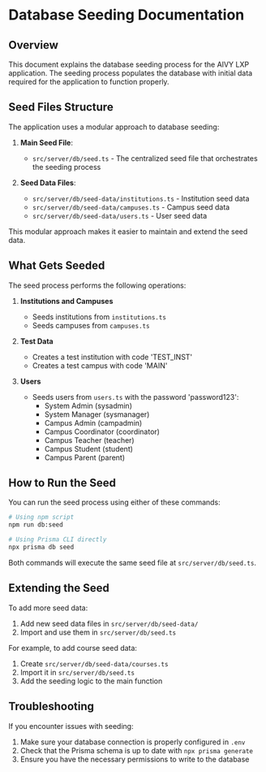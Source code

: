 # Database Seeding Documentation

## Overview

This document explains the database seeding process for the AIVY LXP application. The seeding process populates the database with initial data required for the application to function properly.

## Seed Files Structure

The application uses a modular approach to database seeding:

1. **Main Seed File**:
   - `src/server/db/seed.ts` - The centralized seed file that orchestrates the seeding process

2. **Seed Data Files**:
   - `src/server/db/seed-data/institutions.ts` - Institution seed data
   - `src/server/db/seed-data/campuses.ts` - Campus seed data
   - `src/server/db/seed-data/users.ts` - User seed data

This modular approach makes it easier to maintain and extend the seed data.

## What Gets Seeded

The seed process performs the following operations:

1. **Institutions and Campuses**
   - Seeds institutions from `institutions.ts`
   - Seeds campuses from `campuses.ts`

2. **Test Data**
   - Creates a test institution with code 'TEST_INST'
   - Creates a test campus with code 'MAIN'

3. **Users**
   - Seeds users from `users.ts` with the password 'password123':
     - System Admin (sysadmin)
     - System Manager (sysmanager)
     - Campus Admin (campadmin)
     - Campus Coordinator (coordinator)
     - Campus Teacher (teacher)
     - Campus Student (student)
     - Campus Parent (parent)

## How to Run the Seed

You can run the seed process using either of these commands:

```bash
# Using npm script
npm run db:seed

# Using Prisma CLI directly
npx prisma db seed
```

Both commands will execute the same seed file at `src/server/db/seed.ts`.

## Extending the Seed

To add more seed data:

1. Add new seed data files in `src/server/db/seed-data/`
2. Import and use them in `src/server/db/seed.ts`

For example, to add course seed data:

1. Create `src/server/db/seed-data/courses.ts`
2. Import it in `src/server/db/seed.ts`
3. Add the seeding logic to the main function

## Troubleshooting

If you encounter issues with seeding:

1. Make sure your database connection is properly configured in `.env`
2. Check that the Prisma schema is up to date with `npx prisma generate`
3. Ensure you have the necessary permissions to write to the database 